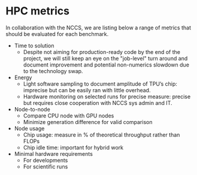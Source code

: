 # HPC metrics

In collaboration with the NCCS, we are listing below a range of metrics that should be evaluated for each benchmark.

- Time to solution
    - Despite not aiming for production-ready code by the end of the project, we will still keep an eye on the "job-level" turn around and document improvement and potential non-numerics slowdown due to the technology swap.
- Energy
    - Light software sampling to document amplitude of TPU’s chip: imprecise but can be easily ran with little overhead.
    - Hardware monitoring on selected runs for precise measure: precise but requires close cooperation with NCCS sys admin and IT.
- Node-to-node
    - Compare CPU node with GPU nodes
    - Minimize generation difference for valid comparison
- Node usage
    - Chip usage: measure in % of theoretical throughput rather than FLOPs
    - Chip idle time: important for hybrid work
- Minimal hardware requirements
    - For developments
    - For scientific runs
